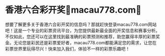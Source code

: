 # 香港六合彩开奖💯macau778.com💯

想要了解更多关于香港六合彩开奖的信息吗？那就赶快登录macau778.com网站吧！这是一个专业的彩票资讯平台，为您提供最新最全面的开奖信息和赛事分析。不仅如此，您还可以在这里找到最准确的彩票预测和推荐，助您赢得丰厚的彩票奖金。无论您是彩民还是彩票爱好者，macau778.com都能满足您的需求，让您在彩票世界里玩得尽兴！快来加入我们，体验不一样的彩票乐趣吧！
